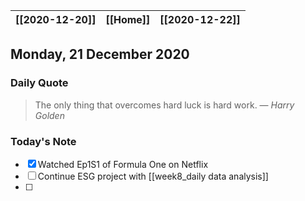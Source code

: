 | [[2020-12-20]] | [[Home]] | [[2020-12-22]] |
| :------------: | :------: | :------------: |

## Monday, 21 December 2020

### Daily Quote
> The only thing that overcomes hard luck is hard work.
> &mdash; <cite>Harry Golden</cite>

### Today's Note

- [x] Watched Ep1S1 of Formula One on Netflix
- [ ] Continue ESG project with [[week8_daily data analysis]]
- [ ] 